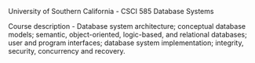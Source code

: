 University of Southern California - CSCI 585 Database Systems

Course description - 
Database system architecture; conceptual database models; semantic, object-oriented, logic-based, and relational databases; user and program interfaces; database system implementation; integrity, security, concurrency and recovery. 

